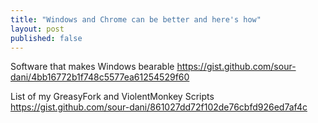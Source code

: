 ```yaml
---
title: "Windows and Chrome can be better and here's how"
layout: post
published: false
---
```


Software that makes Windows bearable 
https://gist.github.com/sour-dani/4bb16772b1f748c5577ea61254529f60

List of my GreasyFork and ViolentMonkey Scripts 
https://gist.github.com/sour-dani/861027dd72f102de76cbfd926ed7af4c